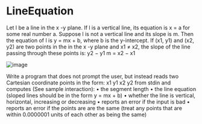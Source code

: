# LineEquation
Let l be a line in the x -y plane. If l is a vertical line, its equation is x = a for some real
number a. Suppose l is not a vertical line and its slope is m. Then the equation of l is
y = mx + b, where b is the y-intercept. If (x1, y1) and (x2, y2) are two points in the in the
x -y plane and x1 ≠ x2, the slope of the line passing through these points is:
y2 − y1
m = x2 − x1

![image](https://user-images.githubusercontent.com/25221118/200106194-12db45a5-54b7-4dd4-99c8-97c9c5633db4.png)

Write a program that does not prompt the user, but instead reads two Cartesian coordinate
points in the form: x1 y1 x2 y2 from stdin and computes (See sample interaction):
• the segment length
• the line equation (sloped lines should be in the form y = mx + b)
• whether the line is vertical, horizontal, increasing or decreasing
• reports an error if the input is bad
• reports an error if the points are are the same (treat any points that are within
0.0000001 units of each other as being the same)
